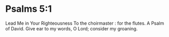 # Psalms 5:1

Lead Me in Your Righteousness To the choirmaster : for the flutes. A Psalm of David. Give ear to my words, O Lord; consider my groaning.
